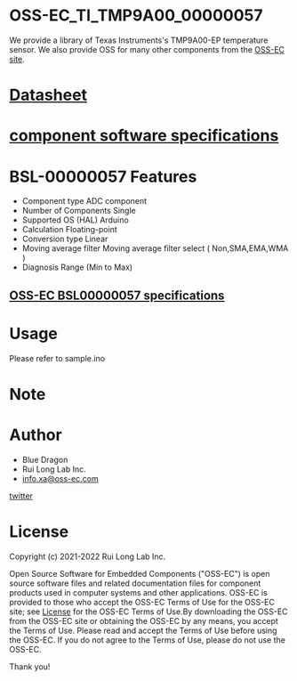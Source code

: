 # OSS-EC_TI_TMP9A00_00000057

We provide a library of Texas Instruments's TMP9A00-EP temperature sensor.
We also provide OSS for many other components from the [OSS-EC site](https://oss-ec.com/).

# [Datasheet](https://www.ti.com/lit/ds/symlink/tmp9a00-ep.pdf?ts=1667295914978&ref_url=https%253A%252F%252Fwww.ti.com%252Fproduct%252FTMP9A00-EP)

# [component software specifications](https://oss-ec.com/wp-content/uploads/2022/11/Spec-TMP9A00.pdf)

# BSL-00000057 Features
- Component type         ADC component
- Number of Components   Single
- Supported OS (HAL)     Arduino
- Calculation            Floating-point
- Conversion type        Linear
- Moving average filter  Moving average filter select ( Non,SMA,EMA,WMA )
- Diagnosis              Range (Min to Max)
## [OSS-EC BSL00000057 specifications](https://oss-ec.com/wp-content/uploads/2022/10/Spec-00000057.pdf)

# Usage
Please refer to sample.ino

# Note

# Author

* Blue Dragon
* Rui Long Lab Inc.
* info.xa@oss-ec.com

[twitter](https://twitter.com/oss_ec)

# License
Copyright (c) 2021-2022 Rui Long Lab Inc.
 
Open Source Software for Embedded Components ("OSS-EC") is 
open source software files and related documentation files 
for component products used in computer systems and other 
applications. OSS-EC is provided to those who accept the 
OSS-EC Terms of Use for the OSS-EC site; see 
[License](https://oss-ec.com/license_agreement/)
for the OSS-EC Terms of Use.By downloading the OSS-EC from 
the OSS-EC site or obtaining the OSS-EC by any means, you 
accept the Terms of Use. Please read and accept the Terms 
of Use before using the OSS-EC. If you do not agree to the 
Terms of Use, please do not use the OSS-EC.

Thank you!
